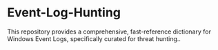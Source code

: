 # Event-Log-Hunting
This repository provides a comprehensive, fast-reference dictionary for Windows Event Logs, specifically curated for threat hunting..
